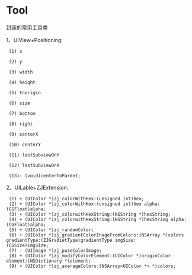 # Tool
封装的常用工具类

1、UIView+Positioning:

     (1) x
  
     (2) y
  
     (3) width
  
     (4) height
  
     (5) tnorigin
  
     (6) size
  
     (7) bottom
  
     (8) right
  
     (9) centerX
  
     (10) centerY
  
     (11) lastSubviewOnY
  
     (12) lastSubviewOnX
  
     (13)- (void)centerToParent;   
  
  
2、UILable+ZJExtension:
   
     (1) + (UIColor *)zj_colorWithHex:(unsigned int)hex;
     (2) + (UIColor *)zj_colorWithHex:(unsigned int)hex alpha:(CGFloat)alpha;
     (3) + (UIColor *)zj_colorwithHexString:(NSString *)hexString;
     (4) + (UIColor *)zj_colorwithHexString:(NSString *)hexString alpha:(CGFloat)alpha;
     (5) + (UIColor *)zj_randomColor;
     (6) + (UIColor *)zj_gradientColorInageFromColors:(NSArray *)colors gradientType:(ZJGradietType)gradientType imgSize:                (CGSize)imgSize;
     (7) - (UIImage *)zj_pureColorImage;
     (8) + (UIColor *)zj_modifyColorElement:(UIColor *)originColor element:(NSDictionary *)element;
     (9) + (UIColor *)zj_averageColors:(NSArray<UIColor *> *)colors;
  
